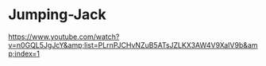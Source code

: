 # Jumping-Jack
https://www.youtube.com/watch?v=n0GQL5JgJcY&amp;list=PLrnPJCHvNZuB5ATsJZLKX3AW4V9XaIV9b&amp;index=1
